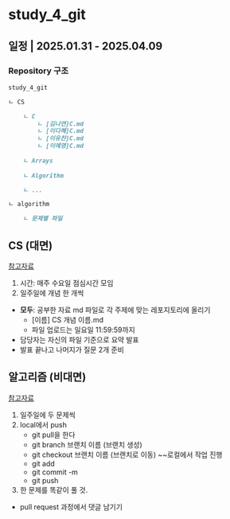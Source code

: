 # study_4_git
## 일정 | 2025.01.31 - 2025.04.09
### Repository 구조
```Markdown
study_4_git

ㄴ CS

    ㄴ C
        ㄴ [김나연]C.md
        ㄴ [이다혜]C.md
        ㄴ [이유찬]C.md
        ㄴ [이예영]C.md
  
    ㄴ Arrays
  
    ㄴ Algorithm

    ㄴ ...

ㄴ algorithm

    ㄴ 문제별 파일
```

## CS (대면)
[참고자료](https://www.youtube.com/watch?v=cwtpLIWylAw&list=PLhQjrBD2T381WAHyx1pq-sBfykqMBI7V4)
1. 시간: 매주 수요일 점심시간 모임 
2. 일주일에 개념 한 개씩
  - **모두**: 공부한 자료 md 파일로 각 주제에 맞는 레포지토리에 올리기
    - [이름] CS 개념 이름.md
    - 파일 업로드는 일요일 11:59:59까지
  - 담당자는 자신의 파일 기준으로 요약 발표
  - 발표 끝나고 나머지가 질문 2개 준비
    

## 알고리즘 (비대면)
[참고자료](https://swexpertacademy.com/main/main.do)
1. 일주일에 두 문제씩
2. local에서 push
    - git pull을 한다
    - git branch 브랜치 이름 (브랜치 생성)
    - git checkout 브랜치 이름 (브랜치로 이동)
    ~~로컬에서 작업 진행
    - git add
    - git commit -m
    - git push
3. 한 문제를 똑같이 풀 것.
  - pull request 과정에서 댓글 남기기
